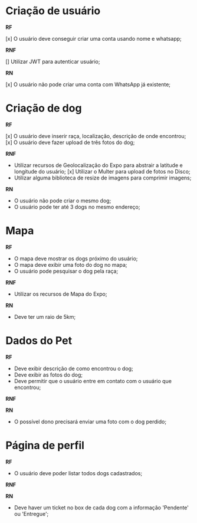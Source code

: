 # Criação de usuário
**RF**

[x] O usuário deve conseguir criar uma conta usando nome e whatsapp;

**RNF**

[] Utilizar JWT para autenticar usuário;

**RN**

[x] O usuário não pode criar uma conta com WhatsApp já existente;

# Criação de dog

**RF**

[x] O usuário deve inserir raça, localização, descrição de onde encontrou;
[x] O usuário deve fazer upload de três fotos do dog;

**RNF**

- Utilizar recursos de Geolocalização do Expo para abstrair a latitude e longitude do usuário;
[x] Utilizar o Multer para upload de fotos no Disco;
- Utilizar alguma biblioteca de resize de imagens para comprimir imagens;

**RN**

- O usuário não pode criar o mesmo dog;
- O usuário pode ter até 3 dogs no mesmo endereço;

# Mapa

**RF**

- O mapa deve mostrar os dogs próximo do usuário;
- O mapa deve exibir uma foto do dog no mapa;
- O usuário pode pesquisar o dog pela raça;

**RNF**

- Utilizar os recursos de Mapa do Expo;

**RN**

- Deve ter um raio de 5km;

# Dados do Pet

**RF**

- Deve exibir descrição de como encontrou o dog;
- Deve exibir as fotos do dog;
- Deve permitir que o usuário entre em contato com o usuário que encontrou;

**RNF**


**RN**

- O possível dono precisará enviar uma foto com o dog perdido;

# Página de perfil

**RF**

- O usuário deve poder listar todos dogs cadastrados;

**RNF**


**RN**

- Deve haver um ticket no box de cada dog com a informação 'Pendente' ou 'Entregue';
